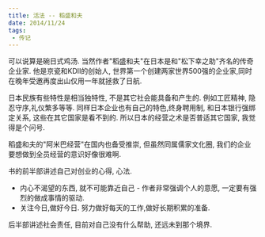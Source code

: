 ```yaml
---
title: 活法 -- 稻盛和夫 
date: 2014/11/24
tags:
 - 传记 
---
```


可以说算是碗日式鸡汤. 当然作者"稻盛和夫"在日本是和"松下幸之助"齐名的传奇企业家. 他是京瓷和KDII的创始人, 世界第一个创建两家世界500强的企业家,同时在晚年受邀再度出山仅用一年就拯救了日航.

日本民族有些特性是相当独特性, 不是其它社会能具备和产生的. 例如工匠精神, 隐忍守序,礼仪繁多等等. 同样日本企业也有自己的特色,终身聘用制, 和日本银行强绑定关系, 这些在其它国家是看不到的. 所以日本的经营之术是否普适其它国家, 我觉得是个问号.

稻盛和夫的"阿米巴经营"在国内也备受推崇, 但虽然同属儒家文化圈, 我们的企业要想做到全员经营的意识好像很难啊. 

书的前半部讲述自己对创业的心得, 心法.
* 内心不渴望的东西, 就不可能靠近自己 - 作者非常强调个人的意愿, 一定要有强烈的做成事情的驱动.
* 关注今日,做好今日. 努力做好每天的工作,做好长期积累的准备.

后半部讲述社会责任, 目前对自己没有什么帮助, 还远未到那个境界.
